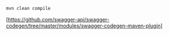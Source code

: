 ```bash
mvn clean compile
```
[https://github.com/swagger-api/swagger-codegen/tree/master/modules/swagger-codegen-maven-plugin]